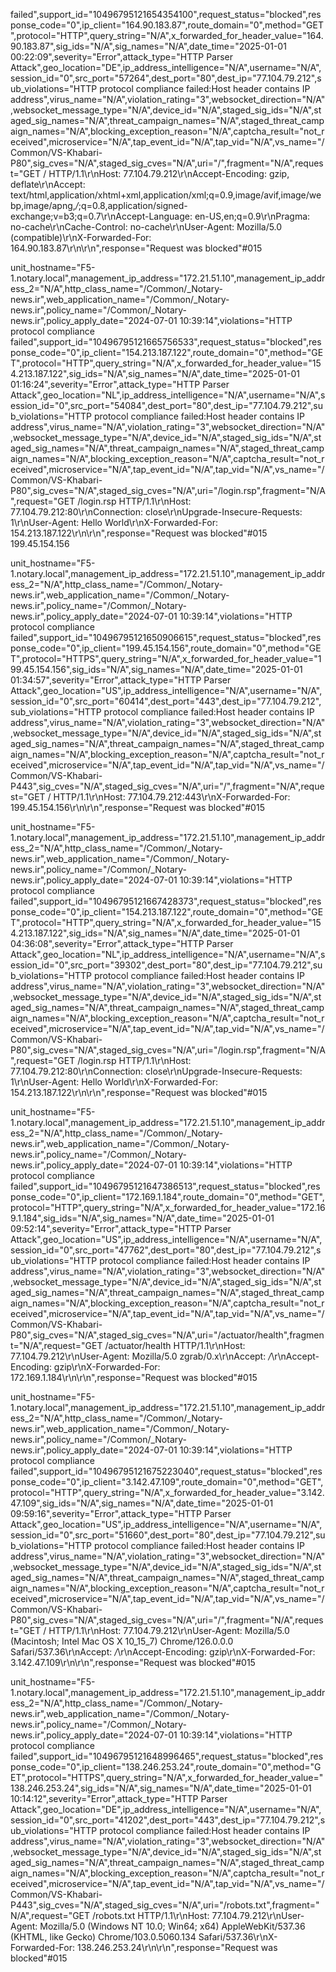  failed",support_id="10496795121654354100",request_status="blocked",response_code="0",ip_client="164.90.183.87",route_domain="0",method="GET",protocol="HTTP",query_string="N/A",x_forwarded_for_header_value="164.90.183.87",sig_ids="N/A",sig_names="N/A",date_time="2025-01-01 00:22:09",severity="Error",attack_type="HTTP Parser Attack",geo_location="DE",ip_address_intelligence="N/A",username="N/A",session_id="0",src_port="57264",dest_port="80",dest_ip="77.104.79.212",sub_violations="HTTP protocol compliance failed:Host header contains IP address",virus_name="N/A",violation_rating="3",websocket_direction="N/A",websocket_message_type="N/A",device_id="N/A",staged_sig_ids="N/A",staged_sig_names="N/A",threat_campaign_names="N/A",staged_threat_campaign_names="N/A",blocking_exception_reason="N/A",captcha_result="not_received",microservice="N/A",tap_event_id="N/A",tap_vid="N/A",vs_name="/Common/VS-Khabari-P80",sig_cves="N/A",staged_sig_cves="N/A",uri="/",fragment="N/A",request="GET / HTTP/1.1\r\nHost: 77.104.79.212\r\nAccept-Encoding: gzip, deflate\r\nAccept: text/html,application/xhtml+xml,application/xml;q=0.9,image/avif,image/webp,image/apng,*/*;q=0.8,application/signed-exchange;v=b3;q=0.7\r\nAccept-Language: en-US,en;q=0.9\r\nPragma: no-cache\r\nCache-Control: no-cache\r\nUser-Agent: Mozilla/5.0 (compatible)\r\nX-Forwarded-For: 164.90.183.87\r\n\r\n",response="Request was blocked"#015	

unit_hostname="F5-1.notary.local",management_ip_address="172.21.51.10",management_ip_address_2="N/A",http_class_name="/Common/_Notary-news.ir",web_application_name="/Common/_Notary-news.ir",policy_name="/Common/_Notary-news.ir",policy_apply_date="2024-07-01 10:39:14",violations="HTTP protocol compliance failed",support_id="10496795121665756533",request_status="blocked",response_code="0",ip_client="154.213.187.122",route_domain="0",method="GET",protocol="HTTP",query_string="N/A",x_forwarded_for_header_value="154.213.187.122",sig_ids="N/A",sig_names="N/A",date_time="2025-01-01 01:16:24",severity="Error",attack_type="HTTP Parser Attack",geo_location="NL",ip_address_intelligence="N/A",username="N/A",session_id="0",src_port="54084",dest_port="80",dest_ip="77.104.79.212",sub_violations="HTTP protocol compliance failed:Host header contains IP address",virus_name="N/A",violation_rating="3",websocket_direction="N/A",websocket_message_type="N/A",device_id="N/A",staged_sig_ids="N/A",staged_sig_names="N/A",threat_campaign_names="N/A",staged_threat_campaign_names="N/A",blocking_exception_reason="N/A",captcha_result="not_received",microservice="N/A",tap_event_id="N/A",tap_vid="N/A",vs_name="/Common/VS-Khabari-P80",sig_cves="N/A",staged_sig_cves="N/A",uri="/login.rsp",fragment="N/A",request="GET /login.rsp HTTP/1.1\r\nHost: 77.104.79.212:80\r\nConnection: close\r\nUpgrade-Insecure-Requests: 1\r\nUser-Agent: Hello World\r\nX-Forwarded-For: 154.213.187.122\r\n\r\n",response="Request was blocked"#015	
199.45.154.156

unit_hostname="F5-1.notary.local",management_ip_address="172.21.51.10",management_ip_address_2="N/A",http_class_name="/Common/_Notary-news.ir",web_application_name="/Common/_Notary-news.ir",policy_name="/Common/_Notary-news.ir",policy_apply_date="2024-07-01 10:39:14",violations="HTTP protocol compliance failed",support_id="10496795121650906615",request_status="blocked",response_code="0",ip_client="199.45.154.156",route_domain="0",method="GET",protocol="HTTPS",query_string="N/A",x_forwarded_for_header_value="199.45.154.156",sig_ids="N/A",sig_names="N/A",date_time="2025-01-01 01:34:57",severity="Error",attack_type="HTTP Parser Attack",geo_location="US",ip_address_intelligence="N/A",username="N/A",session_id="0",src_port="60414",dest_port="443",dest_ip="77.104.79.212",sub_violations="HTTP protocol compliance failed:Host header contains IP address",virus_name="N/A",violation_rating="3",websocket_direction="N/A",websocket_message_type="N/A",device_id="N/A",staged_sig_ids="N/A",staged_sig_names="N/A",threat_campaign_names="N/A",staged_threat_campaign_names="N/A",blocking_exception_reason="N/A",captcha_result="not_received",microservice="N/A",tap_event_id="N/A",tap_vid="N/A",vs_name="/Common/VS-Khabari-P443",sig_cves="N/A",staged_sig_cves="N/A",uri="/",fragment="N/A",request="GET / HTTP/1.1\r\nHost: 77.104.79.212:443\r\nX-Forwarded-For: 199.45.154.156\r\n\r\n",response="Request was blocked"#015	

unit_hostname="F5-1.notary.local",management_ip_address="172.21.51.10",management_ip_address_2="N/A",http_class_name="/Common/_Notary-news.ir",web_application_name="/Common/_Notary-news.ir",policy_name="/Common/_Notary-news.ir",policy_apply_date="2024-07-01 10:39:14",violations="HTTP protocol compliance failed",support_id="10496795121667428373",request_status="blocked",response_code="0",ip_client="154.213.187.122",route_domain="0",method="GET",protocol="HTTP",query_string="N/A",x_forwarded_for_header_value="154.213.187.122",sig_ids="N/A",sig_names="N/A",date_time="2025-01-01 04:36:08",severity="Error",attack_type="HTTP Parser Attack",geo_location="NL",ip_address_intelligence="N/A",username="N/A",session_id="0",src_port="39302",dest_port="80",dest_ip="77.104.79.212",sub_violations="HTTP protocol compliance failed:Host header contains IP address",virus_name="N/A",violation_rating="3",websocket_direction="N/A",websocket_message_type="N/A",device_id="N/A",staged_sig_ids="N/A",staged_sig_names="N/A",threat_campaign_names="N/A",staged_threat_campaign_names="N/A",blocking_exception_reason="N/A",captcha_result="not_received",microservice="N/A",tap_event_id="N/A",tap_vid="N/A",vs_name="/Common/VS-Khabari-P80",sig_cves="N/A",staged_sig_cves="N/A",uri="/login.rsp",fragment="N/A",request="GET /login.rsp HTTP/1.1\r\nHost: 77.104.79.212:80\r\nConnection: close\r\nUpgrade-Insecure-Requests: 1\r\nUser-Agent: Hello World\r\nX-Forwarded-For: 154.213.187.122\r\n\r\n",response="Request was blocked"#015	

unit_hostname="F5-1.notary.local",management_ip_address="172.21.51.10",management_ip_address_2="N/A",http_class_name="/Common/_Notary-news.ir",web_application_name="/Common/_Notary-news.ir",policy_name="/Common/_Notary-news.ir",policy_apply_date="2024-07-01 10:39:14",violations="HTTP protocol compliance failed",support_id="10496795121647386513",request_status="blocked",response_code="0",ip_client="172.169.1.184",route_domain="0",method="GET",protocol="HTTP",query_string="N/A",x_forwarded_for_header_value="172.169.1.184",sig_ids="N/A",sig_names="N/A",date_time="2025-01-01 09:52:14",severity="Error",attack_type="HTTP Parser Attack",geo_location="US",ip_address_intelligence="N/A",username="N/A",session_id="0",src_port="47762",dest_port="80",dest_ip="77.104.79.212",sub_violations="HTTP protocol compliance failed:Host header contains IP address",virus_name="N/A",violation_rating="3",websocket_direction="N/A",websocket_message_type="N/A",device_id="N/A",staged_sig_ids="N/A",staged_sig_names="N/A",threat_campaign_names="N/A",staged_threat_campaign_names="N/A",blocking_exception_reason="N/A",captcha_result="not_received",microservice="N/A",tap_event_id="N/A",tap_vid="N/A",vs_name="/Common/VS-Khabari-P80",sig_cves="N/A",staged_sig_cves="N/A",uri="/actuator/health",fragment="N/A",request="GET /actuator/health HTTP/1.1\r\nHost: 77.104.79.212\r\nUser-Agent: Mozilla/5.0 zgrab/0.x\r\nAccept: */*\r\nAccept-Encoding: gzip\r\nX-Forwarded-For: 172.169.1.184\r\n\r\n",response="Request was blocked"#015	

unit_hostname="F5-1.notary.local",management_ip_address="172.21.51.10",management_ip_address_2="N/A",http_class_name="/Common/_Notary-news.ir",web_application_name="/Common/_Notary-news.ir",policy_name="/Common/_Notary-news.ir",policy_apply_date="2024-07-01 10:39:14",violations="HTTP protocol compliance failed",support_id="10496795121675223040",request_status="blocked",response_code="0",ip_client="3.142.47.109",route_domain="0",method="GET",protocol="HTTP",query_string="N/A",x_forwarded_for_header_value="3.142.47.109",sig_ids="N/A",sig_names="N/A",date_time="2025-01-01 09:59:16",severity="Error",attack_type="HTTP Parser Attack",geo_location="US",ip_address_intelligence="N/A",username="N/A",session_id="0",src_port="51660",dest_port="80",dest_ip="77.104.79.212",sub_violations="HTTP protocol compliance failed:Host header contains IP address",virus_name="N/A",violation_rating="3",websocket_direction="N/A",websocket_message_type="N/A",device_id="N/A",staged_sig_ids="N/A",staged_sig_names="N/A",threat_campaign_names="N/A",staged_threat_campaign_names="N/A",blocking_exception_reason="N/A",captcha_result="not_received",microservice="N/A",tap_event_id="N/A",tap_vid="N/A",vs_name="/Common/VS-Khabari-P80",sig_cves="N/A",staged_sig_cves="N/A",uri="/",fragment="N/A",request="GET / HTTP/1.1\r\nHost: 77.104.79.212\r\nUser-Agent: Mozilla/5.0 (Macintosh; Intel Mac OS X 10_15_7) Chrome/126.0.0.0 Safari/537.36\r\nAccept: */*\r\nAccept-Encoding: gzip\r\nX-Forwarded-For: 3.142.47.109\r\n\r\n",response="Request was blocked"#015	

unit_hostname="F5-1.notary.local",management_ip_address="172.21.51.10",management_ip_address_2="N/A",http_class_name="/Common/_Notary-news.ir",web_application_name="/Common/_Notary-news.ir",policy_name="/Common/_Notary-news.ir",policy_apply_date="2024-07-01 10:39:14",violations="HTTP protocol compliance failed",support_id="10496795121648996465",request_status="blocked",response_code="0",ip_client="138.246.253.24",route_domain="0",method="GET",protocol="HTTPS",query_string="N/A",x_forwarded_for_header_value="138.246.253.24",sig_ids="N/A",sig_names="N/A",date_time="2025-01-01 10:14:12",severity="Error",attack_type="HTTP Parser Attack",geo_location="DE",ip_address_intelligence="N/A",username="N/A",session_id="0",src_port="41202",dest_port="443",dest_ip="77.104.79.212",sub_violations="HTTP protocol compliance failed:Host header contains IP address",virus_name="N/A",violation_rating="3",websocket_direction="N/A",websocket_message_type="N/A",device_id="N/A",staged_sig_ids="N/A",staged_sig_names="N/A",threat_campaign_names="N/A",staged_threat_campaign_names="N/A",blocking_exception_reason="N/A",captcha_result="not_received",microservice="N/A",tap_event_id="N/A",tap_vid="N/A",vs_name="/Common/VS-Khabari-P443",sig_cves="N/A",staged_sig_cves="N/A",uri="/robots.txt",fragment="N/A",request="GET /robots.txt HTTP/1.1\r\nHost: 77.104.79.212\r\nUser-Agent: Mozilla/5.0 (Windows NT 10.0; Win64; x64) AppleWebKit/537.36 (KHTML, like Gecko) Chrome/103.0.5060.134 Safari/537.36\r\nX-Forwarded-For: 138.246.253.24\r\n\r\n",response="Request was blocked"#015	
